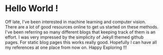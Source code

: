 # Hello World !

Off late, I've been interested in machine learning and computer vision. There are a lot of good resources online to get us started on
these methods. I've been referring so many different blogs that keeping track of them is an effort. 
I was very impressed by the simplicity of Jekyll themed github pages. For static blog pages this works really good. 
Hopefully I can have all my references at one place from now on. 
Happy Exploring !!!
